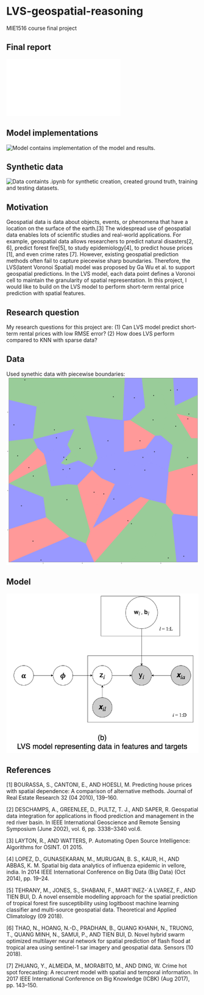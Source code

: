 # LVS-geospatial-reasoning
MIE1516 course final project

## Final report
![report](MIE1516_project_report.pdf)

## Model implementations
![Model](model) contains implementation of the model and results.

## Synthetic data
![Data](data/synthetic/) containts .ipynb for synthetic creation, created ground truth, training and testing datasets.

## Motivation
Geospatial data is data about objects, events, or phenomena that have a location on the surface of the earth.[3]
The widespread use of geospatial data enables lots of scientific studies and real-world applications. For
example, geospatial data allows researchers to predict natural disasters[2, 6], predict forest fire[5], to study
epidemiology[4], to predict house prices [1], and even crime rates [7].
However, existing geospatial prediction methods often fail to capture piecewise sharp boundaries. Therefore,
the LVS(latent Voronoi Spatial) model was proposed by Ga Wu et al. to support geospatial predictions. In the
LVS model, each data point defines a Voronoi cell to maintain the granularity of spatial representation. In
this project, I would like to build on the LVS model to perform short-term rental price prediction with spatial
features.

## Research question
My research questions for this project are: (1) Can LVS model predict short-term rental prices with low RMSE
error? (2) How does LVS perform compared to KNN with sparse data?

## Data
Used synethic data with piecewise boundaries:
![data](data/synthetic/groundTruth.png)

## Model
![LVS model](model/LVS-new.png)

## References
[1] BOURASSA, S., CANTONI, E., AND HOESLI, M. Predicting house prices with spatial dependence: A
comparison of alternative methods. Journal of Real Estate Research 32 (04 2010), 139–160.

[2] DESCHAMPS, A., GREENLEE, D., PULTZ, T. J., AND SAPER, R. Geospatial data integration for applications
in flood prediction and management in the red river basin. In IEEE International Geoscience and Remote
Sensing Symposium (June 2002), vol. 6, pp. 3338–3340 vol.6.

[3] LAYTON, R., AND WATTERS, P. Automating Open Source Intelligence: Algorithms for OSINT. 01 2015.

[4] LOPEZ, D., GUNASEKARAN, M., MURUGAN, B. S., KAUR, H., AND ABBAS, K. M. Spatial big data analytics
of influenza epidemic in vellore, india. In 2014 IEEE International Conference on Big Data (Big Data) (Oct
2014), pp. 19–24.

[5] TEHRANY, M., JONES, S., SHABANI, F., MART´INEZ-´A LVAREZ, F., AND TIEN BUI, D. A novel ensemble
modelling approach for the spatial prediction of tropical forest fire susceptibility using logitboost machine
learning classifier and multi-source geospatial data. Theoretical and Applied Climatology (09 2018).

[6] THAO, N., HOANG, N.-D., PRADHAN, B., QUANG KHANH, N., TRUONG, T., QUANG MINH, N., SAMUI, P.,
AND TIEN BUI, D. Novel hybrid swarm optimized multilayer neural network for spatial prediction of flash
flood at tropical area using sentinel-1 sar imagery and geospatial data. Sensors (10 2018).

[7] ZHUANG, Y., ALMEIDA, M., MORABITO, M., AND DING, W. Crime hot spot forecasting: A recurrent model
with spatial and temporal information. In 2017 IEEE International Conference on Big Knowledge (ICBK)
(Aug 2017), pp. 143–150.
